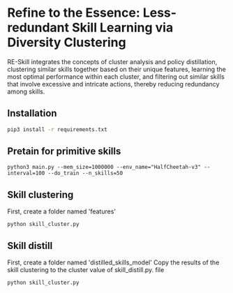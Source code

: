 # Refine to the Essence: Less-redundant Skill Learning via Diversity Clustering

RE-Skill integrates the concepts of cluster analysis and policy distillation, clustering similar skills together based on their unique features, learning the most optimal performance within each cluster, and filtering out similar skills that involve excessive and intricate actions, thereby reducing redundancy among skills.

## Installation
```bash
pip3 install -r requirements.txt
```

## Pretain for primitive skills
```shell
python3 main.py --mem_size=1000000 --env_name="HalfCheetah-v3" --interval=100 --do_train --n_skills=50
```
## Skill clustering
First, create a folder named 'features'
```shell
python skill_cluster.py
```
## Skill distill
First, create a folder named 'distilled_skills_model'
Copy the results of the skill clustering to the cluster value of skill_distill.py. file 
```shell
python skill_cluster.py
```
